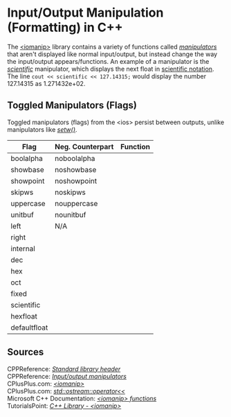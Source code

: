 # Input/Output Manipulation (Formatting) in C++
The [\<iomanip\>](https://en.cppreference.com/w/cpp/header/iomanip) library contains a variety of functions called [_manipulators_](https://www.cplusplus.com/reference/ostream/ostream/operator%3C%3C/) that aren't displayed like normal input/output, but instead change the way the input/output 
appears/functions. An example of a manipulator is the [_scientific_](https://en.cppreference.com/w/cpp/io/manip/fixed) manipulator, which displays the next float in 
[scientific notation](https://www.chem.tamu.edu/class/fyp/mathrev/mr-scnot.html). The line `cout << scientific << 127.14315;` would display the number 127.14315
as 1.271432e+02.

## Toggled Manipulators (Flags)
Toggled manipulators (flags) from the \<ios\> persist between outputs, unlike manipulators like [_setw()_](https://www.cplusplus.com/reference/iomanip/setw/).

| Flag | Neg. Counterpart | Function | 
| ---- | -------------------- | -------- |
| boolalpha | noboolalpha |  |  
| showbase | noshowbase |  |  
| showpoint | noshowpoint |  |  
| skipws | noskipws |  |  
| uppercase | nouppercase |  |  
| unitbuf | nounitbuf |  |  
| left | N/A |  |  
| right |  |    
| internal |  |    
| dec |  |  |  
| hex |  |  |  
| oct |  |  |  
| fixed |  |  |  
| scientific |  |  |  
| hexfloat |  |  |  
| defaultfloat |  |  |  

## Sources
CPPReference: [_Standard library header <iomanip>_](https://en.cppreference.com/w/cpp/header/iomanip) <br />
CPPReference: [_Input/output manipulators_](https://en.cppreference.com/w/cpp/io/manip) <br />
CPlusPlus.com: [_\<iomanip\>_](https://www.cplusplus.com/reference/iomanip/) <br />
CPlusPlus.com: [_std::ostream::operator<<_](https://www.cplusplus.com/reference/ostream/ostream/operator%3C%3C/) <br />
Microsoft C++ Documentation: [_\<iomanip\> functions_](https://docs.microsoft.com/en-us/cpp/standard-library/iomanip-functions?view=msvc-160) <br />
TutorialsPoint: [_C++ Library - \<iomanip\>_](https://www.tutorialspoint.com/cpp_standard_library/iomanip.htm) <br />
